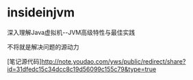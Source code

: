 # insideinjvm
深入理解Java虚拟机--JVM高级特性与最佳实践

不将就是解决问题的源动力

[笔记源代码]http://note.youdao.com/yws/public/redirect/share?id=31dfedc15c34dcc8c19d56099c155c79&type=true
